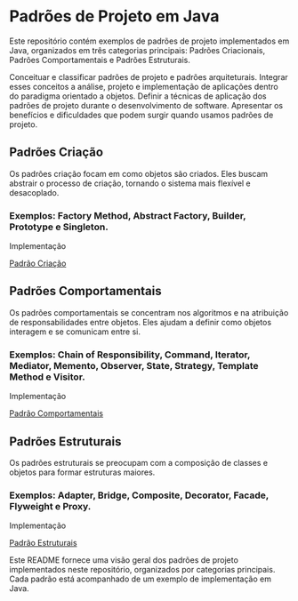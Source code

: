 # Padrões de Projeto em Java

Este repositório contém exemplos de padrões de projeto implementados em Java, organizados em três categorias principais: Padrões Criacionais, Padrões Comportamentais e Padrões Estruturais.

Conceituar e classificar padrões de projeto e padrões arquiteturais. Integrar esses conceitos a análise, projeto e implementação de aplicações dentro do paradigma orientado a objetos. Definir a técnicas de aplicação dos padrões de projeto durante o desenvolvimento de software. Apresentar os benefícios e dificuldades que podem surgir quando usamos padrões de projeto.

## Padrões Criação

Os padrões criação focam em como objetos são criados. Eles buscam abstrair o processo de criação, tornando o sistema mais flexível e desacoplado.

### Exemplos: Factory Method, Abstract Factory, Builder, Prototype e Singleton.

Implementação

[Padrão Criação](https://github.com/WallaceRomualdoJF/Aula_Padrao_Projeto/tree/main/src/main/java/padroescriacao)


## Padrões Comportamentais

Os padrões comportamentais se concentram nos algoritmos e na atribuição de responsabilidades entre objetos. Eles ajudam a definir como objetos interagem e se comunicam entre si.

### Exemplos: Chain of Responsibility, Command, Iterator, Mediator, Memento, Observer, State, Strategy, Template Method e Visitor.

Implementação

[Padrão Comportamentais](https://github.com/WallaceRomualdoJF/Aula_Padrao_Projeto/tree/main/src/main/java/padroescomportamentais)


## Padrões Estruturais

Os padrões estruturais se preocupam com a composição de classes e objetos para formar estruturas maiores.

### Exemplos: Adapter, Bridge, Composite, Decorator, Facade, Flyweight e Proxy.

Implementação

[Padrão Estruturais](https://github.com/WallaceRomualdoJF/Aula_Padrao_Projeto/tree/main/src/main/java/padroesestruturais)


Este README fornece uma visão geral dos padrões de projeto implementados neste repositório, organizados por categorias principais. Cada padrão está acompanhado de um exemplo de implementação em Java.
